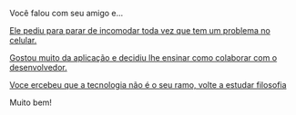 Você falou com seu amigo e...

[Ele pediu para parar de incomodar toda vez que tem um problema no celular.](incomodar/aplicativo.md)

[Gostou muito da aplicação e decidiu lhe ensinar como colaborar com o desenvolvedor.](../colabora/colaborar.md)

[Voce ercebeu que a tecnologia não é o seu ramo, volte a estudar filosofia](filosofia/estudar.md)

Muito bem!
